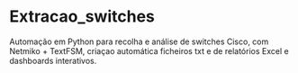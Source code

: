 # Extracao_switches
Automação em Python para recolha e análise de switches Cisco, com Netmiko + TextFSM, criaçao automática ficheiros txt e de relatórios Excel e dashboards interativos.
